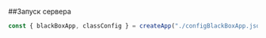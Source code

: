 ##Запуск сервера

```ts
const { blackBoxApp, classConfig } = createApp("./configBlackBoxApp.json");
```

